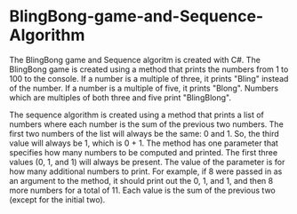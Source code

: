 # BlingBong-game-and-Sequence-Algorithm
The BlingBong game and Sequence algoritm is created with C#. 
The BlingBong game is created using a method that prints the numbers from 1 to 100 to the console. 
If a number is a multiple of three, it prints "Bling" instead of the number.
If a number is a multiple of five, it prints "Blong".
Numbers which are multiples of both three and five print "BlingBlong".

The sequence algorithm is created using a method that prints a list of numbers where each number is the sum of the previous two numbers. 
The first two numbers of the list will always be the same: 0 and 1. So, the third value will always be 1, which is 0 + 1.
The method has one parameter that specifies how many numbers to be computed and printed. 
The first three values (0, 1, and 1) will always be present. The value of the parameter is for how many additional numbers to print.
For example, if 8 were passed in as an argument to the method, it should print out the 0, 1, and 1, and then 8 more numbers for a total of 11.
Each value is the sum of the previous two (except for the initial two).
